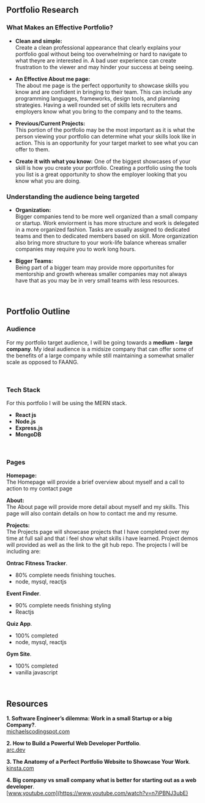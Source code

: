 ## Portfolio Research

### What Makes an Effective Portfolio?

- **Clean and simple:**   
Create a clean professional appearance that clearly explains your portfolio goal without being too overwhelming or hard to navigate to what theyre are interested in. A bad user experience can create frustration to the viewer and may hinder your success at being seeing.
  
- **An Effective About me page:**    
The about me page is the perfect opportunity to showcase skills you know and are confident in bringing to their team. This can include any programming languages, frameworks, design tools, and planning strategies. Having a well rounded set of skills lets recruiters and employers know what you bring to the company and to the teams.

- **Previous/Current Projects:**   
This portion of the portfolio may be the most important as it is what the person viewing your portfolio can determine what your skills look like in action. This is an opportunity for your target market to see what you can offer to them. 

- **Create it with what you know:**
One of the biggest showcases of your skill is how you create your portfolio. Creating a portfolio using the tools you list is a great opportunity to show the employer looking that you know what you are doing.


### Understanding the audience being targeted

- **Organization:**   
Bigger companies tend to be more well organized than a small company or startup. Work enviorment is has more structure and work is delegated in a more organized fashion. Tasks are usually assigned to dedicated teams and then to dedicated members based on skill. More organization also bring more structure to your work-life balance whereas smaller companies may require you to work long hours.

- **Bigger Teams:**   
Being part of a bigger team may provide more opportunites for mentorship and growth whereas smaller companies may not always have that as you may be in very small teams with less resources. 

<br>

## Portfolio Outline

### Audience
For my portfolio target audience, I will be going towards a **medium - large company**. My ideal audience is a midsize company that can offer some of the benefits of a large company while still maintaining a somewhat smaller scale as opposed to FAANG.

<br>

### Tech Stack
For this portfolio I will be using the MERN stack.

- **React js**
- **Node.js**
- **Express.js**
- **MongoDB**

<br>

### Pages
**Homepage:**      
The Homepage will provide a brief overview about myself and a call to action to my contact page

**About:**    
The About page will provide more detail about myself and my skills. This page will also contain details on how to contact me and my resume.

**Projects:**   
The Projects page will showcase projects that I have completed over my time at full sail and that i feel show what skills i have learned. Project demos will provided as well as the link to the git hub repo. The projects I will be including are: 

**Ontrac Fitness Tracker**.   

- 80% complete needs finishing touches. 
- node, mysql, reactjs

**Event Finder**.   

- 90% complete needs finishing styling
- Reactjs

**Quiz App**.   

- 100% completed
- node, mysql, reactjs

**Gym Site**.   
 
- 100% completed
- vanilla javascript


<br>

## Resources


**1. Software Engineer’s dilemma: Work in a small Startup or a big Company?**.  
[michaelscodingspot.com](https://michaelscodingspot.com/software-engineers-dilemma-work-in-a-small-startup-or-a-big-company/)

**2. How to Build a Powerful Web Developer Portfolio**.  
[arc.dev](https://arc.dev/developer-blog/web-developer-portfolio/)

**3. The Anatomy of a Perfect Portfolio Website to Showcase Your Work**.  
[kinsta.com](https://kinsta.com/blog/portfolio-website/)

**4. Big company vs small company what is better for starting out as a web developer**.  
[www.youtube.com](https://www.youtube.com/watch?v=n7iPBNJ3ubE)